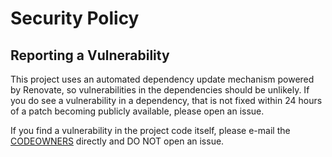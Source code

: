 # Security Policy

## Reporting a Vulnerability

This project uses an automated dependency update mechanism powered by Renovate, so vulnerabilities in the dependencies should be unlikely. If you do see a vulnerability in a dependency, that is not fixed within 24 hours of a patch becoming publicly available, please open an issue.

If you find a vulnerability in the project code itself, please e-mail the [CODEOWNERS](https://github.com/dbsystel/trivy-vulnerability-explorer/blob/main/CODEOWNERS) directly and DO NOT open an issue.
